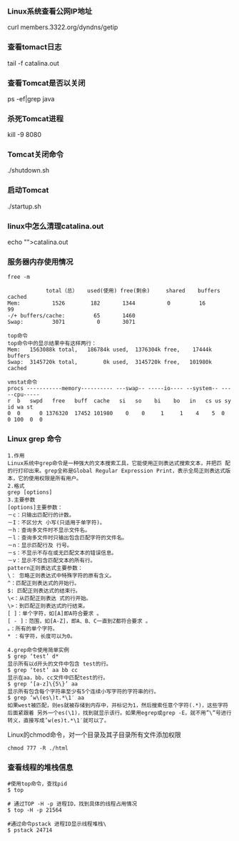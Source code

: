 ### Linux系统查看公网IP地址
curl members.3322.org/dyndns/getip

### 查看tomact日志
tail -f catalina.out 

### 查看Tomcat是否以关闭
ps -ef|grep java

### 杀死Tomcat进程
kill -9 8080

### Tomcat关闭命令
./shutdown.sh
### 启动Tomcat
./startup.sh
### linux中怎么清理catalina.out
echo "">catalina.out

### 服务器内存使用情况

```
free -m

            total（总）   used(使用) free(剩余)     shared    buffers     cached
Mem:          1526        182       1344          0         16         99
-/+ buffers/cache:         65       1460
Swap:         3071          0       3071

top命令
top命令中的显示结果中有这样两行：
Mem:   1563088k total,   186784k used,  1376304k free,    17444k buffers
Swap:  3145720k total,        0k used,  3145720k free,   101980k cached

vmstat命令
procs -----------memory---------- ---swap-- -----io---- --system-- -----cpu-----
r  b   swpd   free   buff  cache   si   so    bi    bo   in   cs us sy id wa st
0  0      0 1376320  17452 101980    0    0     1     1    4    5  0  0 100  0  0
```


### Linux grep 命令
```
1.作用
Linux系统中grep命令是一种强大的文本搜索工具，它能使用正则表达式搜索文本，并把匹 配的行打印出来。grep全称是Global Regular Expression Print，表示全局正则表达式版本，它的使用权限是所有用户。
2.格式
grep [options]
3.主要参数
[options]主要参数：
－c：只输出匹配行的计数。
－I：不区分大 小写(只适用于单字符)。
－h：查询多文件时不显示文件名。
－l：查询多文件时只输出包含匹配字符的文件名。
－n：显示匹配行及 行号。
－s：不显示不存在或无匹配文本的错误信息。
－v：显示不包含匹配文本的所有行。
pattern正则表达式主要参数：
\： 忽略正则表达式中特殊字符的原有含义。
^：匹配正则表达式的开始行。
$: 匹配正则表达式的结束行。
\<：从匹配正则表达 式的行开始。
\>：到匹配正则表达式的行结束。
[ ]：单个字符，如[A]即A符合要求 。
[ - ]：范围，如[A-Z]，即A、B、C一直到Z都符合要求 。
。：所有的单个字符。
* ：有字符，长度可以为0。
```

```
4.grep命令使用简单实例
$ grep ‘test’ d*
显示所有以d开头的文件中包含 test的行。
$ grep ‘test’ aa bb cc
显示在aa，bb，cc文件中匹配test的行。
$ grep ‘[a-z]\{5\}’ aa
显示所有包含每个字符串至少有5个连续小写字符的字符串的行。
$ grep ‘w\(es\)t.*\1′ aa
如果west被匹配，则es就被存储到内存中，并标记为1，然后搜索任意个字符(.*)，这些字符后面紧跟着 另外一个es(\1)，找到就显示该行。如果用egrep或grep -E，就不用”\”号进行转义，直接写成’w(es)t.*\1′就可以了。
```

Linux的chmod命令，对一个目录及其子目录所有文件添加权限

```
chmod 777 -R ./html
```

### 查看线程的堆栈信息
```
#使用top命令，查找pid
$ top

# 通过TOP -H -p 进程ID，找到具体的线程占用情况
$ top -H -p 21564

#通过命令pstack 进程ID显示线程堆栈\
$ pstack 24714
```
